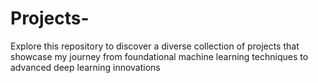 # Projects-
Explore this repository to discover a diverse collection of projects that showcase my journey from foundational machine learning techniques to advanced deep learning innovations
